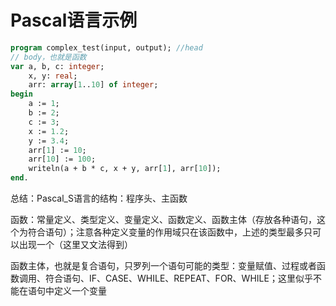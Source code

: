 # Pascal语言示例
```pas
program complex_test(input, output); //head
// body，也就是函数
var a, b, c: integer; 
    x, y: real;
    arr: array[1..10] of integer;
begin
    a := 1;
    b := 2;
    c := 3;
    x := 1.2;
    y := 3.4;
    arr[1] := 10;
    arr[10] := 100;
    writeln(a + b * c, x + y, arr[1], arr[10]);
end.
```
总结：Pascal_S语言的结构：程序头、主函数

函数：常量定义、类型定义、变量定义、函数定义、函数主体（存放各种语句，这个为符合语句）；注意各种定义变量的作用域只在该函数中，上述的类型最多只可以出现一个（这里又文法得到）

函数主体，也就是复合语句，只罗列一个语句可能的类型：变量赋值、过程或者函数调用、符合语句、IF、CASE、WHILE、REPEAT、FOR、WHILE；这里似乎不能在语句中定义一个变量
